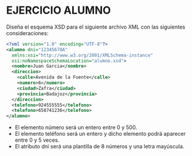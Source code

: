 # EJERCICIO ALUMNO

Diseña el esquema XSD para el siguiente archivo XML con las siguientes consideraciones:

```xml
<?xml version="1.0" encoding="UTF-8"?>
<alumno dni="12345678A"
  xmlns:xsi="http://www.w3.org/2001/XMLSchema-instance" 
  xsi:noNamespaceSchemaLocation="alumno.xsd">
  <nombre>Juan Garcia</nombre>
  <direccion>
    <calle>Avenida de la Fuente</calle>
    <numero>6</numero>
    <ciudad>Zafra</ciudad>
    <provincia>Badajoz</provincia>
  </direccion>
  <telefono>924555555</telefono>
  <telefono>658741236</telefono>
</alumno>
```


- El elemento número será un entero entre 0 y 500.
- El elemento teléfono será un entero y dicho elemento podrá aparecer entre 0 y 5 veces.
- El atributo dni será una plantilla de 8 números y una letra mayúscula.
 